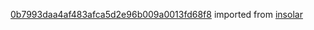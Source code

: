 [0b7993daa4af483afca5d2e96b009a0013fd68f8](https://github.com/insolar/insolar/commit/0b7993daa4af483afca5d2e96b009a0013fd68f8) imported from [insolar](https://github.com/insolar/insolar)
